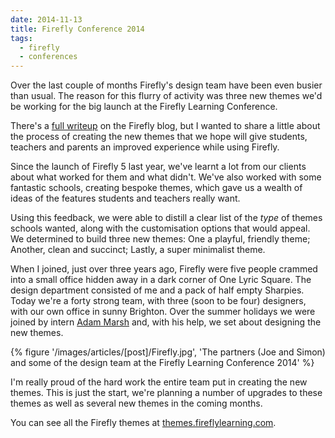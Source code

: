 ```yaml
---
date: 2014-11-13
title: Firefly Conference 2014
tags:
  - firefly
  - conferences
---
```

Over the last couple of months Firefly's design team have been even busier than usual. The reason for this flurry of activity was three new themes we'd be working for the big launch at the Firefly Learning Conference.

There's a [full writeup](//fireflylearning.com/blog/firefly-learning-conference-round-up) on the Firefly blog, but I wanted to share a little about the process of creating the new themes that we hope will give students, teachers and parents an improved experience while using Firefly.

Since the launch of Firefly 5 last year, we've learnt a lot from our clients about what worked for them and what didn't.  We've also worked with some fantastic schools, creating bespoke themes, which gave us a wealth of ideas of the features students and teachers really want.

Using this feedback, we were able to distill a clear list of the _type_ of themes schools wanted, along with the customisation options that would appeal. We determined to build three new themes: One a playful, friendly theme; Another, clean and succinct; Lastly, a super minimalist theme.

When I joined, just over three years ago, Firefly were five people crammed into a small office hidden away in a dark corner of One Lyric Square. The design department consisted of me and a pack of half empty Sharpies. Today we're a forty strong team, with three (soon to be four) designers, with our own office in sunny Brighton. Over the summer holidays we were joined by intern [Adam Marsh](//www.adammmarsh.com) and, with his help, we set about designing the new themes.

{% figure '/images/articles/[post]/Firefly.jpg', 'The partners (Joe and Simon) and some of the design team at the Firefly Learning Conference 2014' %}

I'm really proud of the hard work the entire team put in creating the new themes. This is just the start, we're planning a number of upgrades to these themes as well as several new themes in the coming months.

You can see all the Firefly themes at [themes.fireflylearning.com](//themes.fireflylearning.com).

